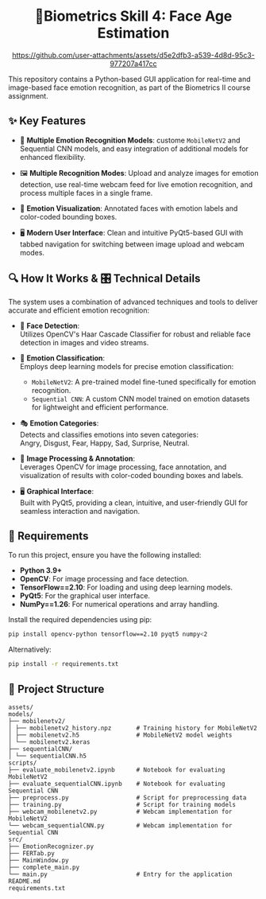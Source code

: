 <div align="center">
  <h1><strong> 👤Biometrics Skill 4: Face Age Estimation </strong></h1>
  
  https://github.com/user-attachments/assets/d5e2dfb3-a539-4d8d-95c3-977207a417cc
</div>

This repository contains a Python-based GUI application for real-time and image-based face emotion recognition, as part of the Biometrics II course assignment.

## ✨ Key Features

- 🧠 **Multiple Emotion Recognition Models**: custome `MobileNetV2` and  Sequential CNN models, and easy integration of additional models for enhanced flexibility.

- 🖼️ **Multiple Recognition Modes**: Upload and analyze images for emotion detection, use real-time webcam feed for live emotion recognition, and process multiple faces in a single frame.

- 🎨 **Emotion Visualization**: Annotated faces with emotion labels and color-coded bounding boxes.

- 🖥️ **Modern User Interface**: Clean and intuitive PyQt5-based GUI with tabbed navigation for switching between image upload and webcam modes.

## 🔍 How It Works & 🎛️ Technical Details

The system uses a combination of advanced techniques and tools to deliver accurate and efficient emotion recognition:

- 🎯 **Face Detection**:  
  Utilizes OpenCV's Haar Cascade Classifier for robust and reliable face detection in images and video streams.

- 🧠 **Emotion Classification**:  
  Employs deep learning models for precise emotion classification:  
  - `MobileNetV2`: A pre-trained model fine-tuned specifically for emotion recognition.  
  - `Sequential CNN`: A custom CNN model trained on emotion datasets for lightweight and efficient performance.  

- 🎭 **Emotion Categories**:  
  Detects and classifies emotions into seven categories:  
  Angry, Disgust, Fear, Happy, Sad, Surprise, Neutral.  

- 🎨 **Image Processing & Annotation**:  
  Leverages OpenCV for image processing, face annotation, and visualization of results with color-coded bounding boxes and labels.  

- 🖥️ **Graphical Interface**:  
  Built with PyQt5, providing a clean, intuitive, and user-friendly GUI for seamless interaction and navigation. 

## 📝 Requirements

To run this project, ensure you have the following installed:

- **Python 3.9+**  
- **OpenCV**: For image processing and face detection.  
- **TensorFlow==2.10**: For loading and using deep learning models.  
- **PyQt5**: For the graphical user interface.  
- **NumPy==1.26**: For numerical operations and array handling.  

Install the required dependencies using pip:

```bash
pip install opencv-python tensorflow==2.10 pyqt5 numpy<2
```
Alternatively:

```bash
pip install -r requirements.txt
```

## 📂 **Project Structure**
```
assets/
models/
├── mobilenetv2/
│ ├── mobilenetv2_history.npz       # Training history for MobileNetV2
│ ├── mobilenetv2.h5                # MobileNetV2 model weights
│ └── mobilenetv2.keras
├── sequentialCNN/
│ └── sequentialCNN.h5
scripts/
├── evaluate_mobilenetv2.ipynb      # Notebook for evaluating MobileNetV2
├── evaluate_sequentialCNN.ipynb    # Notebook for evaluating Sequential CNN
├── preprocess.py                   # Script for preprocessing data
├── training.py                     # Script for training models
├── webcam_mobilenetv2.py           # Webcam implementation for MobileNetV2
└── webcam_sequentialCNN.py         # Webcam implementation for Sequential CNN
src/
├── EmotionRecognizer.py
├── FERTab.py
├── MainWindow.py
├── complete_main.py
└── main.py                         # Entry for the application 
README.md
requirements.txt
```

